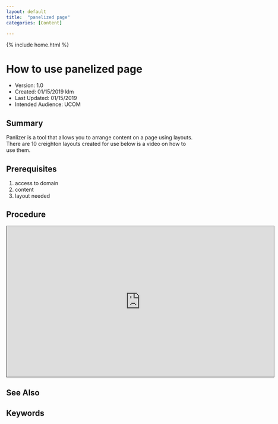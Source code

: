 ```yaml
---
layout: default
title:  "panelized page"
categories: [Content] 

---
```

{% include home.html %}
# How to use panelized page
* Version: 1.0
* Created: 01/15/2019 klm
* Last Updated: 01/15/2019
* Intended Audience: UCOM

## Summary

Panlizer is a tool that allows you to arrange content on a page using layouts. There are 10 creighton layouts created for use below is a video on how to use them.

## Prerequisites

 1. access to domain
 2. content
 3. layout needed

## Procedure
<iframe src="https://bluecast.hosted.panopto.com/Panopto/Pages/Embed.aspx?id=694b3836-8230-4ed4-afdd-a900012164ad&v=1" width="720" height="405" style="padding: 0px; border: 1px solid #464646;" frameborder="0" allowfullscreen allow="autoplay"></iframe>


## See Also


## Keywords



